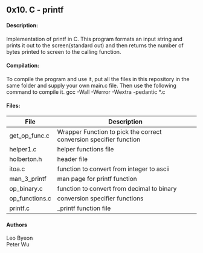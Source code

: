 ## 0x10. C - printf

#### Description:
Implementation of printf in C.  This program formats an input string and prints it out to the screen(standard out) and then returns the number of bytes printed to screen to the calling function.  

#### Compilation:
To compile the program and use it, put all the files in this repository in the same folder and supply your own main.c file.
Then use the following command to compile it.
gcc -Wall -Werror -Wextra -pedantic \*.c

#### Files:
File | Description
---|---
get_op_func.c | Wrapper Function to pick the correct conversion specifier function
helper1.c | helper functions file
holberton.h | header file
itoa.c | function to convert from integer to ascii
man_3_printf | man page for printf function
op_binary.c | function to convert from decimal to binary
op_functions.c | conversion specifier functions
printf.c | _printf function file

#### Authors  
Leo Byeon  
Peter Wu
